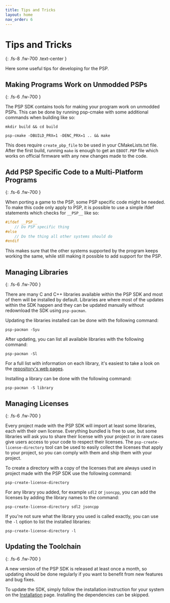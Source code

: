 ```yaml
---
title: Tips and Tricks
layout: home
nav_order: 6
---
```


# Tips and Tricks
{: .fs-8 .fw-700 .text-center }

Here some useful tips for developing for the PSP.

## Making Programs Work on Unmodded PSPs
{: .fs-6 .fw-700 }

The PSP SDK contains tools for making your program work on unmodded PSPs. This can be done by running psp-cmake with some additional commands when building like so:

```shell
mkdir build && cd build
```

```shell
psp-cmake -DBUILD_PRX=1 -DENC_PRX=1 .. && make
```


This does require `create_pbp_file` to be used in your CMakeLists.txt file. After the first build, running `make` is enough to get an `EBOOT.PBP` file which works on official firmware with any new changes made to the code.

## Add PSP Specific Code to a Multi-Platform Programs
{: .fs-6 .fw-700 }

When porting a game to the PSP, some PSP specific code might be needed. To make this code only apply to PSP, it is possible to use a simple ifdef statements which checks for `__PSP__` like so:
 
```c
#ifdef __PSP__
    // Do PSP specific thing
#else
    // Do the thing all other systems should do
#endif
```

This makes sure that the other systems supported by the program keeps working the same, while still making it possible to add support for the PSP.

## Managing Libraries
{: .fs-6 .fw-700 }

There are many C and C++ libraries available within the PSP SDK and most of them will be installed by default. Libraries are where most of the updates within the SDK happen and they can be updated manually without redownload the SDK using `psp-pacman`.

Updating the libraries installed can be done with the following command:

```shell
psp-pacman -Syu
```

After updating, you can list all available libraries with the following command:

```shell
psp-pacman -Sl
```

For a full list with information on each library, it's easiest to take a look on the [repository's web pages](https://pspdev.github.io/psp-packages).

Installing a library can be done with the following command:

```shell
psp-pacman -S library
```

## Managing Licenses
{: .fs-6 .fw-700 }

Every project made with the PSP SDK will import at least some libraries, each with their own license. Everything bundled is free to use, but some libraries will ask you to share their license with your project or in rare cases give users access to your code to respect their licenses. The `psp-create-license-directory` tool can be used to easily collect the licenses that apply to your project, so you can comply with them and ship them with your project.

To create a directory with a copy of the licenses that are always used in project made with the PSP SDK use the following command:

```
psp-create-license-directory
```

For any library you added, for example `sdl2` or `jsoncpp`, you can add the licenses by adding the library names to the command:

```
psp-create-license-directory sdl2 jsoncpp
```

If you're not sure what the library you used is called exactly, you can use the `-l` option to list the installed libraries:

```
psp-create-license-directory -l
```

## Updating the Toolchain
{: .fs-6 .fw-700 }

A new version of the PSP SDK is released at least once a month, so updating should be done regularly if you want to benefit from new features and bug fixes.

To update the SDK, simply follow the installation instruction for your system on the [Installation](installation.html) page. Installing the dependencies can be skipped.
